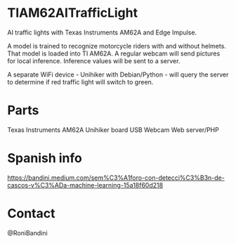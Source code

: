 # TIAM62AITrafficLight

AI traffic lights with Texas Instruments AM62A and Edge Impulse.

A model is trained to recognize motorcycle riders with and without helmets. That model is loaded into TI AM62A. A regular webcam will send pictures for local inference. Inference values will be sent to a server.

A separate WiFi device - Unihiker with Debian/Python - will query the server to determine if red traffic light will switch to green.

# Parts

Texas Instruments AM62A 
Unihiker board
USB Webcam
Web server/PHP

# Spanish info

https://bandini.medium.com/sem%C3%A1foro-con-detecci%C3%B3n-de-cascos-v%C3%ADa-machine-learning-15a18f60d218

# Contact

@RoniBandini


